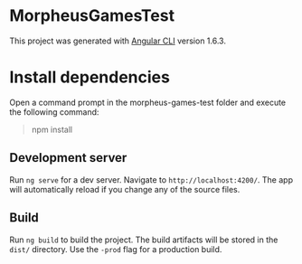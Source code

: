 # MorpheusGamesTest

This project was generated with [Angular CLI](https://github.com/angular/angular-cli) version 1.6.3.

# Install dependencies

Open a command prompt in the morpheus-games-test folder and execute the following command:

> npm install

## Development server

Run `ng serve` for a dev server. Navigate to `http://localhost:4200/`. The app will automatically reload if you change any of the source files.

## Build

Run `ng build` to build the project. The build artifacts will be stored in the `dist/` directory. Use the `-prod` flag for a production build.
